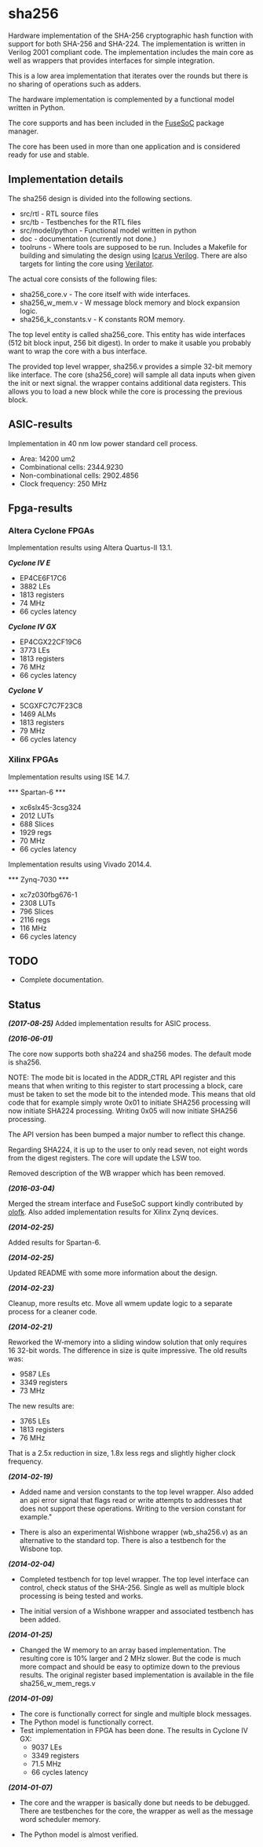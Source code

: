 # sha256 #
Hardware implementation of the SHA-256 cryptographic hash function with
support for both SHA-256 and SHA-224. The implementation is written in
Verilog 2001 compliant code. The implementation includes the main core
as well as wrappers that provides interfaces for simple integration.

This is a low area implementation that iterates over the rounds but
there is no sharing of operations such as adders.

The hardware implementation is complemented by a functional model
written in Python.

The core supports and has been included in the
[FuseSoC](https://github.com/olofk/fusesoc) package manager.

The core has been used in more than one application and is considered
ready for use and stable.


## Implementation details ##
The sha256 design is divided into the following sections.
- src/rtl - RTL source files
- src/tb  - Testbenches for the RTL files
- src/model/python - Functional model written in python
- doc - documentation (currently not done.)
- toolruns - Where tools are supposed to be run. Includes a Makefile for
building and simulating the design using
[Icarus Verilog](http://iverilog.icarus.com/). There are also targets
for linting the core using [Verilator](http://www.veripool.org/wiki/verilator).

The actual core consists of the following files:
- sha256_core.v - The core itself with wide interfaces.
- sha256_w_mem.v - W message block memory and block expansion logic.
- sha256_k_constants.v - K constants ROM memory.

The top level entity is called sha256_core. This entity has wide
interfaces (512 bit block input, 256 bit digest). In order to make it
usable you probably want to wrap the core with a bus interface.

The provided top level wrapper, sha256.v provides a simple 32-bit memory
like interface. The core (sha256_core) will sample all data inputs when
given the init or next signal. the wrapper contains additional data
registers. This allows you to load a new block while the core is
processing the previous block.


## ASIC-results ##
Implementation in 40 nm low power standard cell process.
- Area: 14200 um2
- Combinational cells: 2344.9230
- Non-combinational cells: 2902.4856
- Clock frequency: 250 MHz


## Fpga-results ##

### Altera Cyclone FPGAs ###
Implementation results using Altera Quartus-II 13.1.

***Cyclone IV E***
- EP4CE6F17C6
- 3882 LEs
- 1813 registers
- 74 MHz
- 66 cycles latency

***Cyclone IV GX***
- EP4CGX22CF19C6
- 3773 LEs
- 1813 registers
- 76 MHz
- 66 cycles latency

***Cyclone V***
- 5CGXFC7C7F23C8
- 1469 ALMs
- 1813 registers
- 79 MHz
- 66 cycles latency


### Xilinx FPGAs ###
Implementation results using ISE 14.7.

*** Spartan-6 ***
- xc6slx45-3csg324
- 2012 LUTs
- 688 Slices
- 1929 regs
- 70 MHz
- 66 cycles latency


Implementation results using Vivado 2014.4.

*** Zynq-7030 ***
- xc7z030fbg676-1
- 2308 LUTs
- 796 Slices
- 2116 regs
- 116 MHz
- 66 cycles latency


## TODO ##
- Complete documentation.


## Status ##
***(2017-08-25)***
Added implementation results for ASIC process.


***(2016-06-01)***

The core now supports both sha224 and sha256 modes. The default mode is
sha256.

NOTE: The mode bit is located in the ADDR_CTRL API register and this
means that when writing to this register to start processing a block,
care must be taken to set the mode bit to the intended mode. This means
that old code that for example simply wrote 0x01 to initiate SHA256
processing will now initiate SHA224 processing. Writing 0x05 will
now initiate SHA256 processing.

The API version has been bumped a major number to reflect this change.

Regarding SHA224, it is up to the user to only read seven, not eight
words from the digest registers. The core will update the LSW too.

Removed description of the WB wrapper which has been removed.


***(2016-03-04)***

Merged the stream interface and FuseSoC support kindly contributed by
[olofk](https://github.com/olofk). Also added implementation results for
Xilinx Zynq devices.


***(2014-02-25)***

Added results for Spartan-6.


***(2014-02-25)***

Updated README with some more information about the design.


***(2014-02-23)***

Cleanup, more results etc. Move all wmem update logic to a separate
process for a cleaner code.


***(2014-02-21)***

Reworked the W-memory into a sliding window solution that only
requires 16 32-bit words. The difference in size is quite
impressive. The old results was:

- 9587 LEs
- 3349 registers
- 73 MHz

The new results are:

- 3765 LEs
- 1813 registers
- 76 MHz

That is a 2.5x reduction in size, 1.8x less regs and slightly higher
clock frequency.


***(2014-02-19)***
- Added name and version constants to the top level wrapper. Also added
  an api error signal that flags read or write attempts to addresses
  that does not support these operations. Writing to the version
  constant for example."

- There is also an experimental Wishbone wrapper (wb_sha256.v) as an
  alternative to the standard top. There is also a testbench for the
  Wisbone top.


***(2014-02-04)***
- Completed testbench for top level wrapper. The top level interface can
control, check status of the SHA-256. Single as well as multiple block
processing is being tested and works.

- The initial version of a Wishbone wrapper and associated testbench has
been added.


***(2014-01-25)***
- Changed the W memory to an array based implementation. The resulting
core is 10% larger and 2 MHz slower. But the code is much more compact
and should be easy to optimize down to the previous results. The
original register based implementation is available in the file
sha256_w_mem_regs.v


***(2014-01-09)***
- The core is functionally correct for single and multiple block messages.
- The Python model is functionally correct.
- Test implementation in FPGA has been done. The results in Cyclone IV GX:
  - 9037 LEs
  - 3349 registers
  - 71.5 MHz
  - 66 cycles latency



***(2014-01-07)***
- The core and the wrapper is basically done but needs to be
debugged. There are testbenches for the core, the wrapper as well as the
message word scheduler memory.

- The Python model is almost verified.
